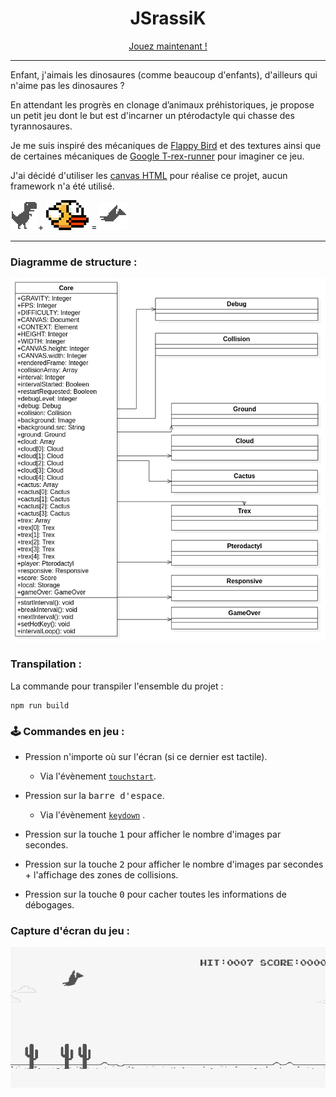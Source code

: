 <h1 align="center">JSrassiK</h1>
<p align="center"><a href="https://florian-a.github.io/JSrassik/">Jouez maintenant !</a></p>

---

Enfant, j'aimais les dinosaures (comme beaucoup d'enfants), d'ailleurs qui n'aime pas les dinosaures ?

En attendant les progrès en clonage d’animaux préhistoriques, je propose un petit jeu dont le but est d'incarner un ptérodactyle qui chasse des tyrannosaures.

Je me suis inspiré des mécaniques de [Flappy Bird](https://flappybird.io/) et des textures ainsi que de certaines mécaniques de [Google T-rex-runner](chrome://dino/) pour imaginer ce jeu.

J'ai décidé d'utiliser les [canvas HTML](https://developer.mozilla.org/fr/docs/Web/HTML/Element/canvas) pour réalise ce projet, aucun framework n'a été utilisé.

  ![](./conception/mockup/trex.png)+ ![](./conception/mockup/flapybird.png) = ![](./conception/mockup/pterodactyl.gif)  

---

### Diagramme de structure :

![](./conception/uml/structure.png)


### Transpilation :

La commande pour transpiler l'ensemble du projet :

```
npm run build
```

### 🕹️ Commandes en jeu :

* Pression n'importe où sur l'écran (si ce dernier est tactile).
  * Via l'évènement [`touchstart`](https://developer.mozilla.org/fr/docs/Web/Guide/DOM/Events/Touch_events).
* Pression sur la <kbd>barre d'espace</kbd>.
  * Via l'évènement [`keydown`](https://developer.mozilla.org/fr/docs/Web/API/KeyboardEvent) .

* Pression sur la touche <kbd>1</kbd> pour afficher le nombre d'images par secondes.

* Pression sur la touche <kbd>2</kbd> pour afficher le nombre d'images par secondes + l'affichage des zones de collisions.

* Pression sur la touche <kbd>0</kbd> pour cacher toutes les informations de débogages.

### Capture d'écran du jeu :

![](./conception/readme/demo.gif)

